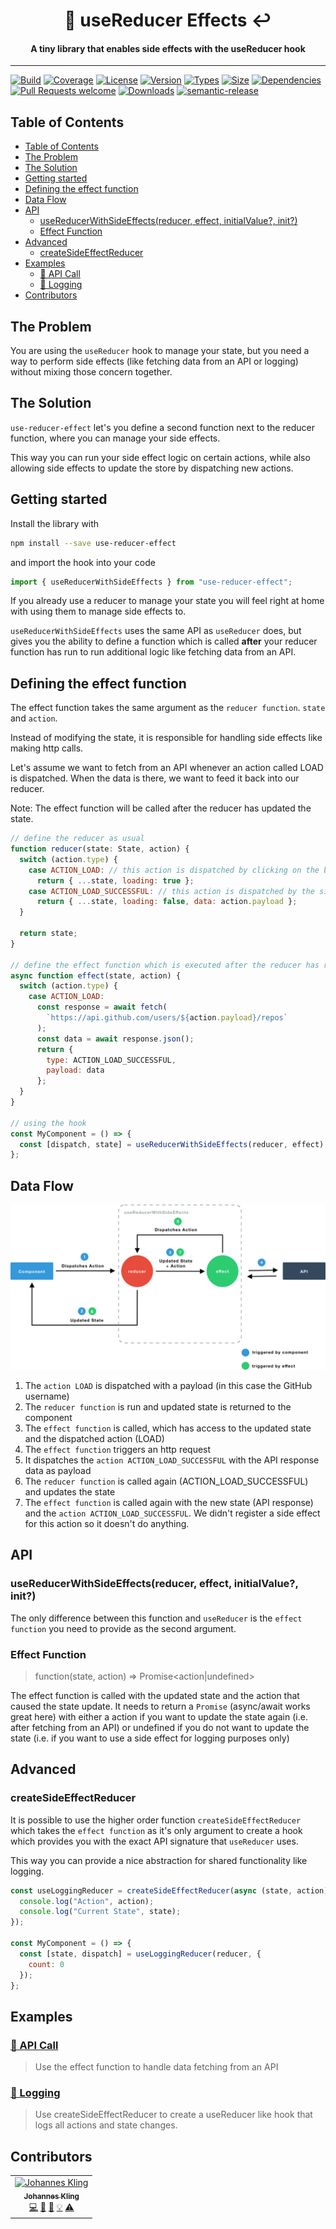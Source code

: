 <h1 align="center">
🧪 useReducer Effects ↩️
</h1>

<h4 align="center">
A tiny library that enables side effects with the useReducer hook
</h4>

<hr>

[![Build](https://img.shields.io/travis/Jibbedi/use-reducer-effect.svg?style=flat)](https://travis-ci.org/Jibbedi/use-reducer-effect)
[![Coverage](https://img.shields.io/codecov/c/gh/Jibbedi/use-reducer-effect.svg?style=flat)](https://codecov.io/gh/Jibbedi/use-reducer-effect)
[![License](https://img.shields.io/npm/l/use-reducer-effect.svg?style=flat)](https://github.com/Jibbedi/use-reducer-effect/blob/master/LICENSE)
[![Version](https://img.shields.io/npm/v/use-reducer-effect.svg?style=flat)](https://www.npmjs.com/package/use-reducer-effect)
[![Types](https://img.shields.io/npm/types/use-reducer-effect.svg?style=flat)](https://www.npmjs.com/package/use-reducer-effect)
[![Size](https://img.shields.io/bundlephobia/min/use-reducer-effect.svg?style=flat)](https://www.npmjs.com/package/use-reducer-effect)
[![Dependencies](https://img.shields.io/badge/Dependencies-None-brightgreen.svg?style=flat)](https://www.npmjs.com/package/use-reducer-effect)
[![Pull Requests welcome](https://img.shields.io/badge/PRs-welcome-brightgreen.svg?style=flat)](http://makeapullrequest.com/)
[![Downloads](https://img.shields.io/npm/dm/use-reducer-effect.svg?style=flat)](https://www.npmjs.com/package/use-reducer-effect)
[![semantic-release](https://img.shields.io/badge/%20%20%F0%9F%93%A6%F0%9F%9A%80-semantic--release-e10079.svg)](https://github.com/semantic-release/semantic-release)

## Table of Contents

- [Table of Contents](#table-of-contents)
- [The Problem](#the-problem)
- [The Solution](#the-solution)
- [Getting started](#getting-started)
- [Defining the effect function](#defining-the-effect-function)
- [Data Flow](#data-flow)
- [API](#api)
  - [useReducerWithSideEffects(reducer, effect, initialValue?, init?)](#usereducerwithsideeffectsreducer-effect-initialvalue-init)
  - [Effect Function](#effect-function)
- [Advanced](#advanced)
  - [createSideEffectReducer](#createsideeffectreducer)
- [Examples](#examples)
  - [🔗 API Call](#%f0%9f%94%97-api-call)
  - [🔗 Logging](#%f0%9f%94%97-logging)
- [Contributors](#contributors)

## The Problem

You are using the `useReducer` hook to manage your state, but you need a way to perform side effects (like fetching data from an API or logging) without mixing those concern together.

## The Solution

`use-reducer-effect` let's you define a second function next to the reducer function, where you can manage your side effects.

This way you can run your side effect logic on certain actions, while also allowing side effects to update the store by dispatching new actions.

## Getting started

Install the library with

```bash
npm install --save use-reducer-effect
```

and import the hook into your code

```jsx
import { useReducerWithSideEffects } from "use-reducer-effect";
```

If you already use a reducer to manage your state you will feel right at home with using them to manage side effects to.

`useReducerWithSideEffects` uses the same API as `useReducer` does, but gives you the ability to define a function which is called **after** your reducer function has run to
run additional logic like fetching data from an API.

## Defining the effect function

The effect function takes the same argument as the `reducer function`.
`state` and `action`.

Instead of modifying the state, it is responsible for handling side effects like making http calls.

Let's assume we want to fetch from an API whenever an action called LOAD is dispatched.
When the data is there, we want to feed it back into our reducer.

Note: The effect function will be called after the reducer has updated the state.

```jsx
// define the reducer as usual
function reducer(state: State, action) {
  switch (action.type) {
    case ACTION_LOAD: // this action is dispatched by clicking on the button
      return { ...state, loading: true };
    case ACTION_LOAD_SUCCESSFUL: // this action is dispatched by the side effect. We'll learn how to do this in a minute.
      return { ...state, loading: false, data: action.payload };
  }

  return state;
}

// define the effect function which is executed after the reducer has run
async function effect(state, action) {
  switch (action.type) {
    case ACTION_LOAD:
      const response = await fetch(
        `https://api.github.com/users/${action.payload}/repos`
      );
      const data = await response.json();
      return {
        type: ACTION_LOAD_SUCCESSFUL,
        payload: data
      };
  }
}

// using the hook
const MyComponent = () => {
  const [dispatch, state] = useReducerWithSideEffects(reducer, effect);
};
```

## Data Flow

![Data flow visualization](<static/Use Reducer Side Effect Demo.png>)

1. The `action LOAD` is dispatched with a payload (in this case the GitHub username)
2. The `reducer function` is run and updated state is returned to the component
3. The `effect function` is called, which has access to the updated state and the dispatched action (LOAD)
4. The `effect function` triggers an http request
5. It dispatches the `action ACTION_LOAD_SUCCESSFUL` with the API response data as payload
6. The `reducer function` is called again (ACTION_LOAD_SUCCESSFUL) and updates the state
7. The `effect function` is called again with the new state (API response) and the `action ACTION_LOAD_SUCCESSFUL`. We didn't register a side effect for this action so it doesn't do anything.

## API

### useReducerWithSideEffects(reducer, effect, initialValue?, init?)

The only difference between this function and `useReducer` is the `effect function` you need to provide as the second argument.

### Effect Function

> function(state, action) => Promise<action|undefined>

The effect function is called with the updated state and the action that caused the state update.
It needs to return a `Promise` (async/await works great here) with either a action if you want to update the state again (i.e. after fetching from an API) or undefined
if you do not want to update the state (i.e. if you want to use a side effect for logging purposes only)

## Advanced

### createSideEffectReducer

It is possible to use the higher order function `createSideEffectReducer` which takes the `effect function` as it's only argument to create a hook which provides you with the exact API signature that `useReducer` uses.

This way you can provide a nice abstraction for shared functionality like logging.

```jsx
const useLoggingReducer = createSideEffectReducer(async (state, action) => {
  console.log("Action", action);
  console.log("Current State", state);
});

const MyComponent = () => {
  const [state, dispatch] = useLoggingReducer(reducer, {
    count: 0
  });
};
```

## Examples

### [🔗 API Call](https://codesandbox.io/s/happy-noether-oecng)

> Use the effect function to handle data fetching from an API

### [🔗 Logging](https://codesandbox.io/s/holy-surf-2mft6)

> Use createSideEffectReducer to create a useReducer like hook that logs all actions and state changes.

## Contributors

<!-- ALL-CONTRIBUTORS-LIST:START - Do not remove or modify this section -->
<!-- prettier-ignore-start -->
<!-- markdownlint-disable -->
<table>
  <tr>
    <td align="center"><a href="https://turnpro.in"><img src="https://avatars3.githubusercontent.com/u/19505532?v=4" width="100px;" alt="Johannes Kling"/><br /><sub><b>Johannes Kling</b></sub></a><br /><a href="https://github.com/Jibbedi/use-reducer-effect/commits?author=Jibbedi" title="Code">💻</a> <a href="https://github.com/Jibbedi/use-reducer-effect/commits?author=Jibbedi" title="Documentation">📖</a> <a href="#ideas-Jibbedi" title="Ideas, Planning, & Feedback">🤔</a> <a href="#example-Jibbedi" title="Examples">💡</a> <a href="https://github.com/Jibbedi/use-reducer-effect/commits?author=Jibbedi" title="Tests">⚠️</a></td>
  </tr>
</table>

<!-- markdownlint-enable -->
<!-- prettier-ignore-end -->

<!-- ALL-CONTRIBUTORS-LIST:END -->
